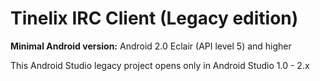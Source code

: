 # Tinelix IRC Client (Legacy edition)
<b>Minimal Android version:</b> Android 2.0 Eclair (API level 5) and higher
<p>This Android Studio legacy project opens only in Android Studio 1.0 - 2.x
